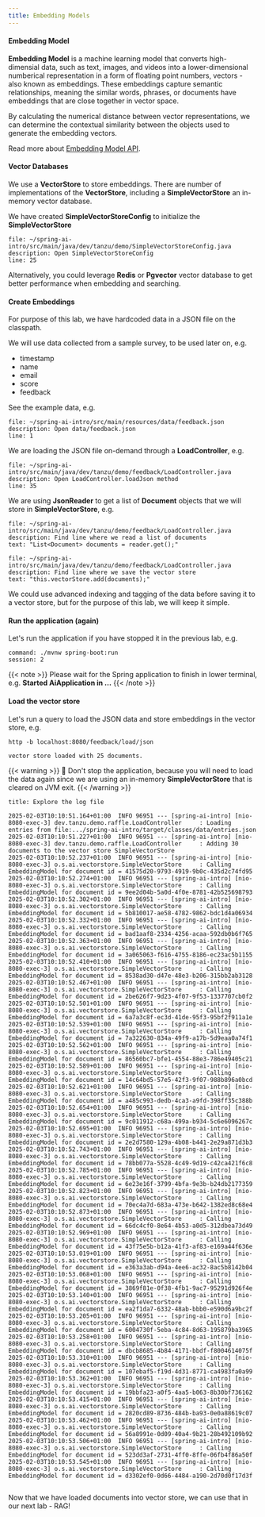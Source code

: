 ```yaml
---
title: Embedding Models
---
```


#### Embedding Model

**Embedding Model** is a machine learning model that converts high-dimensial data,
such as text, images, and videos into a lower-dimensional numberical representation
in a form of floating point numbers, vectors - also known as embeddings. These
embeddings capture semantic relationships, meaning the similar words, phrases, or
documents have embeddings that are close together in vector space.

By calculating the numerical distance between vector representations, we can
determine the contextual similarity between the objects used to generate the
embedding vectors.

Read more about [Embedding Model API](https://docs.spring.io/spring-ai/reference/api/embeddings.html).

#### Vector Databases

We use a **VectorStore** to store embeddings. There are number of implementations
of the **VectorStore**, including a **SimpleVectorStore** an in-memory vector database.

We have created **SimpleVectorStoreConfig** to initialize the **SimpleVectorStore**

```editor:open-file
file: ~/spring-ai-intro/src/main/java/dev/tanzu/demo/SimpleVectorStoreConfig.java
description: Open SimpleVectorStoreConfig
line: 25
```

Alternatively, you could leverage **Redis** or **Pgvector** vector database to get
better performance when embedding and searching.

#### Create Embeddings

For purpose of this lab, we have hardcoded data in a JSON file on the classpath.

We will use data collected from a sample survey, to be used later on, e.g.
* timestamp
* name
* email
* score
* feedback

See the example data, e.g.

```editor:open-file
file: ~/spring-ai-intro/src/main/resources/data/feedback.json
description: Open data/feedback.json
line: 1
```

We are loading the JSON file on-demand through a **LoadController**, e.g.

```editor:open-file
file: ~/spring-ai-intro/src/main/java/dev/tanzu/demo/feedback/LoadController.java
description: Open LoadController.loadJson method
line: 35
```

We are using **JsonReader** to get a list of **Document** objects
that we will store in **SimpleVectorStore**, e.g.

```editor:select-matching-text
file: ~/spring-ai-intro/src/main/java/dev/tanzu/demo/feedback/LoadController.java
description: Find line where we read a list of documents
text: "List<Document> documents = reader.get();"
```

```editor:select-matching-text
file: ~/spring-ai-intro/src/main/java/dev/tanzu/demo/feedback/LoadController.java
description: Find line where we save the vector store
text: "this.vectorStore.add(documents);"
```

We could use advanced indexing and tagging of the data before saving it to
a vector store, but for the purpose of this lab, we will keep it simple.

#### Run the application (again)

Let's run the application if you have stopped it in the previous lab, e.g.

```terminal:execute
command: ./mvnw spring-boot:run
session: 2
```

{{< note >}}
Please wait for the Spring application to finish in lower terminal, e.g. **Started AiApplication in ...**
{{< /note >}}

#### Load the vector store

Let's run a query to load the JSON data and store embeddings in the vector store, e.g.

```execute
http -b localhost:8080/feedback/load/json
```

```
vector store loaded with 25 documents.
```

{{< warning >}}
🛑 Don't stop the application, because you will need to load the data again since
we are using an in-memory **SimpleVectorStore** that is cleared on JVM exit.
{{< /warning >}}


```section:begin
title: Explore the log file
```

```
2025-02-03T10:10:51.164+01:00  INFO 96951 --- [spring-ai-intro] [nio-8080-exec-3] dev.tanzu.demo.raffle.LoadController     : Loading entries from file:.../spring-ai-intro/target/classes/data/entries.json
2025-02-03T10:10:51.227+01:00  INFO 96951 --- [spring-ai-intro] [nio-8080-exec-3] dev.tanzu.demo.raffle.LoadController     : Adding 30 documents to the vector store SimpleVectorStore
2025-02-03T10:10:52.237+01:00  INFO 96951 --- [spring-ai-intro] [nio-8080-exec-3] o.s.ai.vectorstore.SimpleVectorStore     : Calling EmbeddingModel for document id = 41575d20-9793-4919-9b0c-435d2c74fd95
2025-02-03T10:10:52.274+01:00  INFO 96951 --- [spring-ai-intro] [nio-8080-exec-3] o.s.ai.vectorstore.SimpleVectorStore     : Calling EmbeddingModel for document id = 9ee2d04b-5a0d-4f0e-8781-42b525698793
2025-02-03T10:10:52.302+01:00  INFO 96951 --- [spring-ai-intro] [nio-8080-exec-3] o.s.ai.vectorstore.SimpleVectorStore     : Calling EmbeddingModel for document id = 5b810017-ae58-4782-9862-bdc1d4a06934
2025-02-03T10:10:52.332+01:00  INFO 96951 --- [spring-ai-intro] [nio-8080-exec-3] o.s.ai.vectorstore.SimpleVectorStore     : Calling EmbeddingModel for document id = bad1aaf8-2334-4256-acaa-592db0b6f765
2025-02-03T10:10:52.363+01:00  INFO 96951 --- [spring-ai-intro] [nio-8080-exec-3] o.s.ai.vectorstore.SimpleVectorStore     : Calling EmbeddingModel for document id = 3a065063-f616-4755-8186-ec23ac5b1155
2025-02-03T10:10:52.410+01:00  INFO 96951 --- [spring-ai-intro] [nio-8080-exec-3] o.s.ai.vectorstore.SimpleVectorStore     : Calling EmbeddingModel for document id = 8538ad30-d47e-48e3-b206-315bb2ab3128
2025-02-03T10:10:52.467+01:00  INFO 96951 --- [spring-ai-intro] [nio-8080-exec-3] o.s.ai.vectorstore.SimpleVectorStore     : Calling EmbeddingModel for document id = 2be626f7-9d23-4f07-9f53-1337707cb0f2
2025-02-03T10:10:52.501+01:00  INFO 96951 --- [spring-ai-intro] [nio-8080-exec-3] o.s.ai.vectorstore.SimpleVectorStore     : Calling EmbeddingModel for document id = 6a7a3c8f-ec3d-41de-95f3-95bf2f911a1e
2025-02-03T10:10:52.539+01:00  INFO 96951 --- [spring-ai-intro] [nio-8080-exec-3] o.s.ai.vectorstore.SimpleVectorStore     : Calling EmbeddingModel for document id = 7a322630-834a-49f9-a17b-5d9eaa0a74f1
2025-02-03T10:10:52.562+01:00  INFO 96951 --- [spring-ai-intro] [nio-8080-exec-3] o.s.ai.vectorstore.SimpleVectorStore     : Calling EmbeddingModel for document id = 86560bc7-bfe1-4554-88e3-786e49405c21
2025-02-03T10:10:52.589+01:00  INFO 96951 --- [spring-ai-intro] [nio-8080-exec-3] o.s.ai.vectorstore.SimpleVectorStore     : Calling EmbeddingModel for document id = 14c64bd5-57e5-42f3-9f07-988b896a0bcd
2025-02-03T10:10:52.621+01:00  INFO 96951 --- [spring-ai-intro] [nio-8080-exec-3] o.s.ai.vectorstore.SimpleVectorStore     : Calling EmbeddingModel for document id = a485c993-dedb-4ca3-a9fd-398ff35c388b
2025-02-03T10:10:52.654+01:00  INFO 96951 --- [spring-ai-intro] [nio-8080-exec-3] o.s.ai.vectorstore.SimpleVectorStore     : Calling EmbeddingModel for document id = 9c011912-c68a-499a-b934-5c6e6096267c
2025-02-03T10:10:52.695+01:00  INFO 96951 --- [spring-ai-intro] [nio-8080-exec-3] o.s.ai.vectorstore.SimpleVectorStore     : Calling EmbeddingModel for document id = 2e2d7580-129a-4b08-b441-2e29a871d3b3
2025-02-03T10:10:52.743+01:00  INFO 96951 --- [spring-ai-intro] [nio-8080-exec-3] o.s.ai.vectorstore.SimpleVectorStore     : Calling EmbeddingModel for document id = 78bb077a-5528-4c49-9d19-c42ca421f6c8
2025-02-03T10:10:52.785+01:00  INFO 96951 --- [spring-ai-intro] [nio-8080-exec-3] o.s.ai.vectorstore.SimpleVectorStore     : Calling EmbeddingModel for document id = 6e23e16f-3799-4bfa-9e3b-b24db2177359
2025-02-03T10:10:52.823+01:00  INFO 96951 --- [spring-ai-intro] [nio-8080-exec-3] o.s.ai.vectorstore.SimpleVectorStore     : Calling EmbeddingModel for document id = 70ec4a7d-683a-473e-b642-1382ed8c68e4
2025-02-03T10:10:52.873+01:00  INFO 96951 --- [spring-ai-intro] [nio-8080-exec-3] o.s.ai.vectorstore.SimpleVectorStore     : Calling EmbeddingModel for document id = 66dc4cf0-8e64-4b53-a0d5-312dbea73d49
2025-02-03T10:10:52.969+01:00  INFO 96951 --- [spring-ai-intro] [nio-8080-exec-3] o.s.ai.vectorstore.SimpleVectorStore     : Calling EmbeddingModel for document id = 43f75e5b-b12a-41f3-af83-e169a44f636e
2025-02-03T10:10:53.019+01:00  INFO 96951 --- [spring-ai-intro] [nio-8080-exec-3] o.s.ai.vectorstore.SimpleVectorStore     : Calling EmbeddingModel for document id = e363a3ab-d94a-4ee6-ac32-8ac5b8142b04
2025-02-03T10:10:53.068+01:00  INFO 96951 --- [spring-ai-intro] [nio-8080-exec-3] o.s.ai.vectorstore.SimpleVectorStore     : Calling EmbeddingModel for document id = 3869f81e-0f38-4fb1-9ac7-95291d926f4e
2025-02-03T10:10:53.140+01:00  INFO 96951 --- [spring-ai-intro] [nio-8080-exec-3] o.s.ai.vectorstore.SimpleVectorStore     : Calling EmbeddingModel for document id = ea2f1da7-6332-48ab-bbb0-e590d6a9bc2f
2025-02-03T10:10:53.205+01:00  INFO 96951 --- [spring-ai-intro] [nio-8080-exec-3] o.s.ai.vectorstore.SimpleVectorStore     : Calling EmbeddingModel for document id = 6004730f-5eba-4c84-8d63-195879ba3965
2025-02-03T10:10:53.258+01:00  INFO 96951 --- [spring-ai-intro] [nio-8080-exec-3] o.s.ai.vectorstore.SimpleVectorStore     : Calling EmbeddingModel for document id = dbcb8685-4b84-4171-bbdf-f8004614075f
2025-02-03T10:10:53.310+01:00  INFO 96951 --- [spring-ai-intro] [nio-8080-exec-3] o.s.ai.vectorstore.SimpleVectorStore     : Calling EmbeddingModel for document id = 107ebaf5-f19d-4d31-8771-ca4983fa0a99
2025-02-03T10:10:53.362+01:00  INFO 96951 --- [spring-ai-intro] [nio-8080-exec-3] o.s.ai.vectorstore.SimpleVectorStore     : Calling EmbeddingModel for document id = 19bbfa23-a0f5-4aa5-b063-8b30bf736162
2025-02-03T10:10:53.415+01:00  INFO 96951 --- [spring-ai-intro] [nio-8080-exec-3] o.s.ai.vectorstore.SimpleVectorStore     : Calling EmbeddingModel for document id = 2820cd89-8736-484b-ba93-0e0a88619c07
2025-02-03T10:10:53.462+01:00  INFO 96951 --- [spring-ai-intro] [nio-8080-exec-3] o.s.ai.vectorstore.SimpleVectorStore     : Calling EmbeddingModel for document id = 56a8991e-0d09-40a4-9b21-28b492109b92
2025-02-03T10:10:53.506+01:00  INFO 96951 --- [spring-ai-intro] [nio-8080-exec-3] o.s.ai.vectorstore.SimpleVectorStore     : Calling EmbeddingModel for document id = 523dd3af-2731-4ff0-8ffe-06fb4f86a50f
2025-02-03T10:10:53.545+01:00  INFO 96951 --- [spring-ai-intro] [nio-8080-exec-3] o.s.ai.vectorstore.SimpleVectorStore     : Calling EmbeddingModel for document id = d3302ef0-0d66-4484-a190-2d70d0f17d3f
```

```section:end
```

Now that we have loaded documents into vector store, we can use that in our next lab - RAG!

